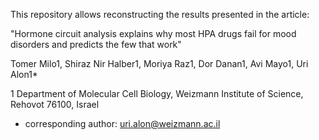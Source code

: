 This repository allows reconstructing the results presented in the article:

"Hormone circuit analysis explains why most HPA drugs fail for mood disorders and predicts the few that work"

Tomer Milo1, Shiraz Nir Halber1, Moriya Raz1, Dor Danan1, Avi Mayo1, Uri Alon1*

1 Department of Molecular Cell Biology, Weizmann Institute of Science, Rehovot 76100, Israel
* corresponding author: uri.alon@weizmann.ac.il 